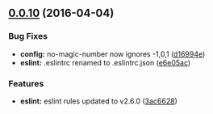 <a name="0.0.10"></a>
## [0.0.10](https://github.com/valor-software/eslint-config-valorsoft/compare/v0.0.5...v0.0.10) (2016-04-04)


### Bug Fixes

* **config:** no-magic-number now ignores -1,0,1 ([d16994e](https://github.com/valor-software/eslint-config-valorsoft/commit/d16994e))
* **eslint:** .eslintrc renamed to .eslintrc.json ([e6e05ac](https://github.com/valor-software/eslint-config-valorsoft/commit/e6e05ac))

### Features

* **eslint:** eslint rules updated to v2.6.0 ([3ac6628](https://github.com/valor-software/eslint-config-valorsoft/commit/3ac6628))



